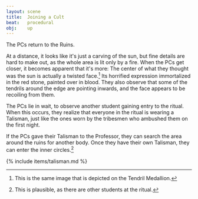 ```yaml
---
layout: scene
title:  Joining a Cult
beat:   procedural
obj:    up
---
```


The PCs return to the Ruins.

At a distance, it looks like it's just a carving of the sun,
but fine details are hard to make out, as the whole area is lit only by a fire.
When the PCs get closer, it becomes apparent that it's more:
The center of what they thought was the sun is actually a twisted face.[^face]
Its horrified expression immortalized in the red stone, painted over in blood.
They also observe that some of the tendrils around the edge are pointing inwards,
and the face appears to be recoiling from them.

The PCs lie in wait, to observe another student gaining entry to the ritual.
When this occurs, they realize that everyone in the ritual is wearing a Talisman,
just like the ones worn by the tribesmen who ambushed them on the first night.

If the PCs gave their Talisman to the Professor,
they can search the area around the ruins for another body.
Once they have their own Talisman, they can enter the inner circles.[^ruin]


{% include items/talisman.md %}


[^face]:
    This is the same image that is depicted on the Tendril Medallion.

[^ruin]:
	This is plausible, as there are other students at the ritual.




